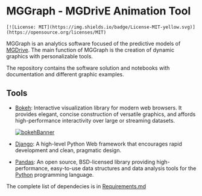 # MGGraph - MGDrivE Animation Tool 

```english
[![License: MIT](https://img.shields.io/badge/License-MIT-yellow.svg)](https://opensource.org/licenses/MIT)
```

MGGraph is an analytics software focused of the predictive models of [MGDrive](https://marshalllab.github.io/MGDrivE/). The main function of MGGraph is the creation of dynamic graphics with personalizable tools.

The repository contains the software solution and notebooks with documentation and different graphic examples.



## Tools

* [Bokeh](https://docs.bokeh.org/en/1.4.0/): Interactive visualization library for modern web browsers. It provides elegant, concise construction of versatile graphics, and affords high-performance interactivity over large or streaming datasets. 

  [![bokehBanner](/home/marco/Documents/MGGraph/Jupyter/static/img/bokehBanner.png)](https://www.kdnuggets.com/2017/08/interview-bryan-van-de-ven-bokeh.html)

  

* [Django](https://www.djangoproject.com/):  A high-level Python Web framework that encourages rapid development and clean, pragmatic design.

* [Pandas](https://pandas.pydata.org/): An open source, BSD-licensed library providing high-performance, easy-to-use data structures and data analysis tools for the [Python](https://www.python.org/) programming language.

The complete list of dependecies is in [Requirements.md](https://pandas.pydata.org/)

